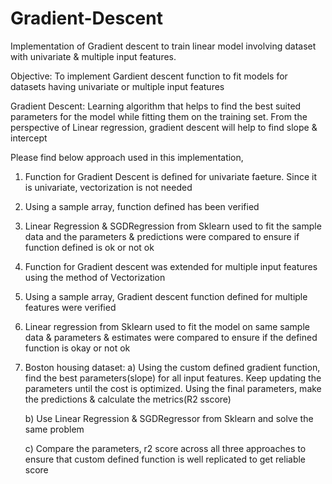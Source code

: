 # Gradient-Descent
Implementation of Gradient descent to train linear model involving dataset with univariate &amp; multiple input features. 


Objective: To implement Gardient descent function to fit models for datasets having univariate or multiple input features

Gradient Descent: Learning algorithm that helps to find the best suited parameters for the model while fitting them on the training set. From the perspective of Linear regression, gradient descent will help to find slope & intercept 

Please find below approach used in this implementation,

1) Function for Gradient Descent is defined for univariate faeture. Since it is univariate, vectorization is not needed

2) Using a sample array, function defined has been verified 

3) Linear Regression & SGDRegression from Sklearn used to fit the sample data and the parameters & predictions were compared to ensure if function defined is ok or not ok

4) Function for Gradient descent was extended for multiple input features using the method of Vectorization

5) Using a sample array, Gradient descent function defined for multiple features were verified

6) Linear regression from Sklearn used to fit the model on same sample data & parameters & estimates were compared to ensure if the defined function is okay or not ok

7) Boston housing dataset:
    a) Using the custom defined gradient function, find the best parameters(slope) for all input features. Keep updating the parameters until the cost is optimized. Using the final parameters, make the predictions & calculate the metrics(R2 sscore)

    b) Use Linear Regression & SGDRegressor from Sklearn and solve the same problem

    c) Compare the parameters, r2 score across all three approaches to ensure that custom defined function is well replicated to get reliable score